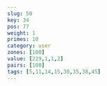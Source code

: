 ```yaml
---
slug: 50
key: 34
pos: 77
weight: 1
primes: 10
category: user
zones: [100]
value: [229,1,1,2]
pairs: [100]
tags: [5,11,14,15,30,35,38,45]
---
```

